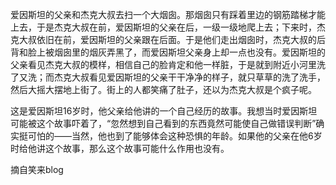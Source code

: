 爱因斯坦的父亲和杰克大叔去扫一个大烟囱。那烟囱只有踩着里边的钢筋踏梯才能上去，于是杰克大叔在前，爱因斯坦的父亲在后，一级一级地爬上去；下来时，杰克大叔依旧在前，爱因斯坦的父亲跟在后面。于是他们走出烟囱时，杰克大叔的后背和脸上被烟囱里的烟灰弄黑了，而爱因斯坦父亲身上却一点也没有。爱因斯坦的父亲看见杰克大叔的模样，相信自己的脸肯定和他一样脏，于是就到附近小河里洗了又洗；而杰克大叔看见爱因斯坦的父亲干干净净的样子，就只草草的洗了洗手，然后大摇大摆地上街了。街上的人都笑痛了肚子，还以为杰克大叔是个疯子呢。

这是爱因斯坦16岁时，他父亲给他讲的一个自己经历的故事。我想当时爱因斯坦可能被这个故事吓着了，“忽然想到自己看到的东西竟然可能使自己做错误判断”确实挺可怕的——当然，他也到了能够体会这种恐惧的年龄。如果他的父亲在他6岁时给他讲这个故事，那么这个故事可能什么作用也没有。

摘自笑来blog
